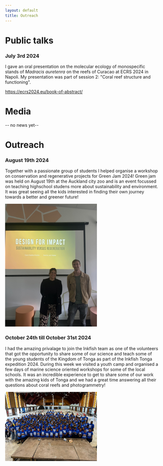 ```yaml
---
layout: default
title: Outreach
---
```


# Public talks
### July 3rd 2024
I gave an oral presentation on the molecular ecology of monospecific stands of _Madracis auretenra_ on the reefs of Curacao at ECRS 2024 in Napoli. 
My presentation was part of session 2: "Coral reef structure and functioning". 


https://ecrs2024.eu/book-of-abstract/ 

# Media
-- no news yet--

# Outreach
### August 19th 2024
Together with a passionate group of students I helped organise a workshop on conservation and regenerative projects for Green Jam 2024!
Green jam was held on August 19th at the Auckland city zoo and is an event focussed on teaching highschool studens more about sustainability and environment. It was great seeing all the kids interested in finding their own journey towards a better and greener future! 

<img src="assets/green_jam.jpg" alt="Green jam 2024 workshop" width="300" />

### October 24th till October 31st 2024
I had the amazing privalage to join the Inkfish team as one of the volunteers that got the opportunity to share some of our science and teach some of the young students of the Kingdom of Tonga as part of the Inkfish Tonga expedition 2024. During this week we visited a youth camp and organised a few days of marine science oriented workshops for some of the local schools. It was an incredible experience to get to share some of our work with the amazing kids of Tonga and we had a great time answering all their questions about coral reefs and photogrammetry!

<img src="assets/Guardians_of_the_oceans.jpg" alt="Guardians of the Oceans day 1, picuture credits: Dylan Lidgard" width="300" />

